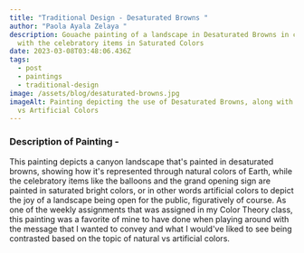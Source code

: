 ```yaml
---
title: "Traditional Design - Desaturated Browns "
author: "Paola Ayala Zelaya "
description: Gouache painting of a landscape in Desaturated Browns in contrast
  with the celebratory items in Saturated Colors
date: 2023-03-08T03:48:06.436Z
tags:
  - post
  - paintings
  - traditional-design
image: /assets/blog/desaturated-browns.jpg
imageAlt: Painting depicting the use of Desaturated Browns, along with Natural
  vs Artificial Colors
---
```

### D﻿escription of Painting -

T﻿his painting depicts a canyon landscape that's painted in desaturated browns, showing how it's represented through natural colors of Earth, while the celebratory items like the balloons and the grand opening sign are painted in saturated bright colors, or in other words artificial colors to depict the joy of a landscape being open for the public, figuratively of course. As one of the weekly assignments that was assigned in my Color Theory class, this painting was a favorite of mine to have done when playing around with the message that I wanted to convey and what I would've liked to see being contrasted based on the topic of natural vs artificial colors.
